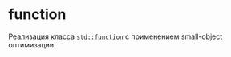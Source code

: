 # function

Реализация класса [`std::function`](https://en.cppreference.com/w/cpp/utility/functional/function) с применением small-object оптимизации
